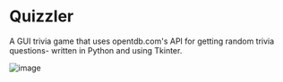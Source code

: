 # Quizzler
A GUI trivia game that uses opentdb.com's API for getting random trivia questions- written in Python and using Tkinter. 

![image](https://user-images.githubusercontent.com/103232802/162864210-889660fe-3509-4620-b0b7-7ef624378386.png)

